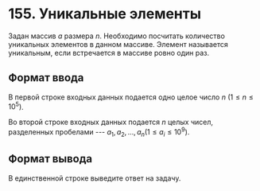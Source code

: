 
# 155. Уникальные элементы

Задан массив $a$ размера $n$. Необходимо посчитать количество уникальных элементов в данном массиве. Элемент называется уникальным, если встречается в массиве ровно один раз.

## Формат ввода

В первой строке входных данных подается одно целое число $n$ $(1≤n≤10^5)$.

Во второй строке входных данных подается $n$ целых чисел, разделенных пробелами --- $a_1, a_2, \dots, a_n (1≤a_i≤10^9)$.

## Формат вывода

В единственной строке выведите ответ на задачу.
